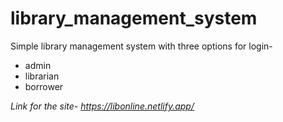 # library_management_system
Simple library management system with three options for login-
+ admin
+ librarian
+ borrower

_Link for the site- https://libonline.netlify.app/_
